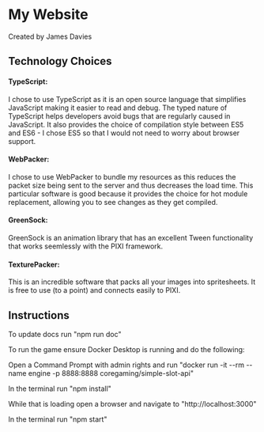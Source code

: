 # My Website
Created by James Davies

## Technology Choices
#### TypeScript:
I chose to use TypeScript as it is an open source language that simplifies JavaScript making it easier to read and debug.
The typed nature of TypeScript helps developers avoid bugs that are regularly caused in JavaScript.
It also provides the choice of compilation style between ES5 and ES6 - I chose ES5 so that I would not need to worry about browser support.

#### WebPacker:
I chose to use WebPacker to bundle my resources as this reduces the packet size being sent to the server and thus decreases the load time. This particular software is good because it provides the choice for hot module replacement, allowing you to see changes as they get compiled.

#### GreenSock:
GreenSock is an animation library that has an excellent Tween functionality that works seemlessly with the PIXI framework.

#### TexturePacker:
This is an incredible software that packs all your images into spritesheets.
It is free to use (to a point) and connects easily to PIXI.

## Instructions
To update docs run "npm run doc"

To run the game ensure Docker Desktop is running and do the following:

Open a Command Prompt with admin rights and run
"docker run -it --rm --name engine -p 8888:8888 coregaming/simple-slot-api"

In the terminal run
"npm install"

While that is loading open a browser and navigate to
"http://localhost:3000"

In the terminal run
"npm start"

